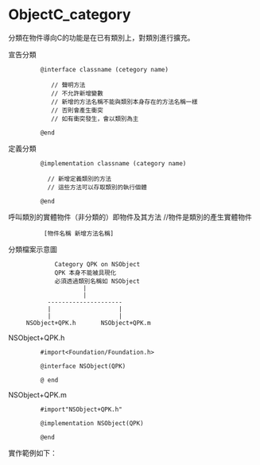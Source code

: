 # ObjectC_category
分類在物件導向C的功能是在已有類別上，對類別進行擴充。

宣告分類

             @interface classname (cetegory name)
             
                // 聲明方法
                // 不允許新增變數
                // 新增的方法名稱不能與類別本身存在的方法名稱一樣
                // 否則會產生衝突
                // 如有衝突發生，會以類別為主
               
             @end
             
定義分類

             @implementation classname (category name)
             
               // 新增定義類別的方法
               // 這些方法可以存取類別的執行個體
             
             @end
             
呼叫類別的實體物件（非分類的）即物件及其方法
//物件是類別的產生實體物件

              [物件名稱 新增方法名稱]
              
              
分類檔案示意圖

                 Category QPK on NSObject
                 QPK 本身不能被具現化
                 必須透過類別名稱如 NSObject
                         |
                         |
               ---------------------
               |                   |
               |                   |
         NSObject+QPK.h       NSObject+QPK.m
         

NSObject+QPK.h

             #import<Foundation/Foundation.h>
             
             @interface NSObject(QPK)
             
             @ end

NSObject+QPK.m

             #import"NSObject+QPK.h"
             
             @implementation NSObject(QPK)
             
             @end

實作範例如下：



